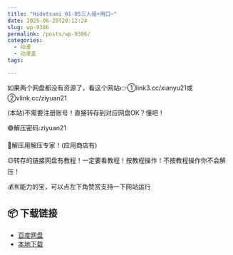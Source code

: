 ```yaml
---
title: "Hidetsumi 01-05三人组+用口~"
date: 2025-06-20T20:12:24
slug: wp-9386
permalink: /posts/wp-9386/
categories:
  - 动漫
  - 动漫盖
tags:

---
```


如果两个网盘都没有资源了，看这个网站👉①link3.cc/xianyu21或②vlink.cc/ziyuan21

(本站)不需要注册账号！直接转存到对应网盘OK？懂吧！

🟢解压密码:ziyuan21

🔵解压用解压专家！(应用商店有)

🟡转存的链接网盘有教程！一定要看教程！按教程操作！不按教程操作你不会解压！

💰🈶能力的宝，可以点左下角赞赏支持一下网站运行

## 📦 下载链接
- [百度网盘](https://blziyuan21.com/pay-download/9386?key=a3fb803d18&down_id=0)
- [本地下载](https://blziyuan21.com/pay-download/9386?key=a3fb803d18&down_id=1)

